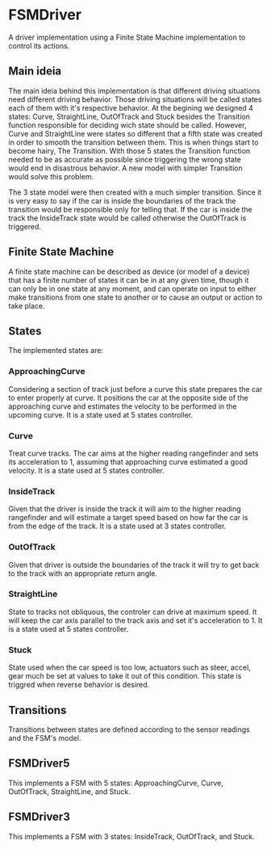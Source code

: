 FSMDriver
=========

A driver implementation using a Finite State Machine implementation to control its actions.

Main ideia
--------------------

The main ideia behind this implementation is that different driving situations need different driving behavior. Those driving situations will be called states each of them with it's respective behavior. At the begining we designed 4 states: Curve, StraightLine, OutOfTrack and Stuck besides the Transition function responsible for deciding wich state should be called. However, Curve and StraightLine were states so different that a fifth state was created in order to smooth the transition between them. This is when things start to become hairy, The Transition. With those 5 states the Transition function needed to be as accurate as possible since triggering the wrong state would end in disastrous behavior. A new model with simpler Transition would solve this problem.

The 3 state model were then created with a much simpler transition. Since it is very easy to say if the car is inside the boundaries of the track the transition would be responsible only for telling that. If the car is inside the track the InsideTrack state would be called otherwise the OutOfTrack is triggered.

Finite State Machine
--------------------

A finite state machine can be described as device (or model of a device) that has a finite number of states it can be in at any given time, though it can only be in one state at any moment, and can operate on input to either make transitions from one state to another or to cause an output or action to take place.

States
------

The implemented states are:

### ApproachingCurve ###

Considering a section of track just before a curve this state prepares the car to enter properly at curve. It positions the car at the opposite side of the approaching curve and estimates the velocity to be performed in the upcoming curve. It is a state used at 5 states controller.

### Curve ###

Treat curve tracks. The car aims at the higher reading rangefinder and sets its acceleration to 1, assuming that approaching curve estimated a good velocity. It is a state used at 5 states controller.

### InsideTrack ###

Given that the driver is inside the track it will aim to the higher reading rangefinder and will estimate a target speed based on how far the car is from the edge of the track. It is a state used at 3 states controller.

### OutOfTrack ###

Given that driver is outside the boundaries of the track it will try to get back to the track with an appropriate return angle. 

### StraightLine ###

State to tracks not obliquous, the controler can drive at maximum speed. It will keep the car axis parallel to the track axis and set it's acceleration to 1. It is a state used at 5 states controller.

### Stuck ###

State used when the car speed is too low, actuators such as steer, accel, gear much be set at values to take it out of this condition. This state is triggred when reverse behavior is desired.

Transitions
-----------

Transitions between states are defined according to the sensor readings and the FSM's model.


FSMDriver5
----------

This implements a FSM with 5 states: ApproachingCurve, Curve, OutOfTrack, StraightLine, and Stuck.

FSMDriver3
----------

This implements a FSM with 3 states: InsideTrack, OutOfTrack, and Stuck.
